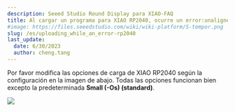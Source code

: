 ```yaml
---
description: Seeed Studio Round Display para XIAO-FAQ
title: Al cargar un programa para XIAO RP2040, ocurre un error:unaligned opcodes detected in executable segment?
#image: https://files.seeedstudio.com/wiki/wiki-platform/S-tempor.png
slug: /es/uploading_while_an_error-rp2040
last_update:
  date: 6/30/2023
  author: cheng.tang
---
```

Por favor modifica las opciones de carga de XIAO RP2040 según la configuración en la imagen de abajo. Todas las opciones funcionan bien excepto la predeterminada **Small (-Os) (standard)**.

<div style={{textAlign:'center'}}><img src="https://files.seeedstudio.com/wiki/round_display_for_xiao/74.png" style={{width:600, height:'auto'}}/></div>
